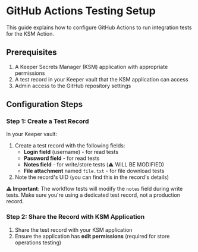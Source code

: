 # GitHub Actions Testing Setup

This guide explains how to configure GitHub Actions to run integration tests for the KSM Action.

## Prerequisites

1. A Keeper Secrets Manager (KSM) application with appropriate permissions
2. A test record in your Keeper vault that the KSM application can access
3. Admin access to the GitHub repository settings

## Configuration Steps

### Step 1: Create a Test Record

In your Keeper vault:
1. Create a test record with the following fields:
   - **Login field** (username) - for read tests
   - **Password field** - for read tests
   - **Notes field** - for write/store tests (⚠️ WILL BE MODIFIED)
   - **File attachment** named `file.txt` - for file download tests
2. Note the record's UID (you can find this in the record's details)

**⚠️ Important**: The workflow tests will modify the `notes` field during write tests. Make sure you're using a dedicated test record, not a production record.

### Step 2: Share the Record with KSM Application

1. Share the test record with your KSM application
2. Ensure the application has **edit permissions** (required for store operations testing)

### Step 3: Configure GitHub Repository

#### Add the KSM Configuration Secret

1. Go to your repository's Settings → Secrets and variables → Actions → Secrets
2. Click "New repository secret"
3. Name: `KSM_ACTION_TEST_CONFIG`
4. Value: Your base64-encoded KSM configuration
   - To get this, you can use the KSM CLI or console to generate the configuration
   - The configuration should have access to the test record

#### Add the Test Record UID Variable

1. Go to Settings → Secrets and variables → Actions → Variables
2. Click "New repository variable"
3. Name: `KSM_TEST_RECORD_UID`
4. Value: The UID of your test record (e.g., `abc123XYZ456`)

### Step 4: Verify Configuration

1. Go to the Actions tab in your repository
2. Run the "build-test" workflow manually (workflow_dispatch)
3. Check the logs to ensure tests pass

## What the Tests Cover

### Read Tests (`test` job)
- Retrieve login and password fields
- Download file attachments
- Export values to environment variables
- Output values to GitHub Actions outputs

### Write Tests (`test-write` job)
- Store values from direct input
- Store values from environment variables
- Store values from files
- Update the notes field
- Test file uploads
- Verify store operations succeeded

### Error Handling Tests
- Attempts to create new fields (should fail)
- Attempts to modify protected fields (should fail)
- Mixed read/write operations
- Invalid field references

## Troubleshooting

### Error: "Record not found"
- **Cause**: The test record UID doesn't exist or isn't accessible
- **Solution**: 
  - Verify the `KSM_TEST_RECORD_UID` variable is set correctly
  - Ensure the record is shared with the KSM application
  - Check that the KSM configuration has the correct permissions

### Error: "Permission denied" or "not editable"
- **Cause**: The KSM application doesn't have edit permissions
- **Solution**: Update the sharing permissions to allow editing

### Error: "KSM_ACTION_TEST_CONFIG is not set"
- **Cause**: The secret is not configured in the repository
- **Solution**: Add the `KSM_ACTION_TEST_CONFIG` secret as described above

## Environment-Specific Testing

The workflow uses the `prod` environment. If you have multiple environments:
1. Create environment-specific secrets and variables
2. Update the workflow's `environment:` field accordingly

## Default Fallback

If `KSM_TEST_RECORD_UID` is not set, the workflow will fall back to the default UID: `b7K1o8Fwoot8bryzH6pZJg`. 
Ensure this record exists and is accessible, or set the variable to override it.

## Local Testing

For local testing, use the `test-integration.js` script with a `.env.local` file:
```bash
cp .env.local.example .env.local
# Edit .env.local with your configuration
npm run test:integration
```